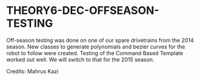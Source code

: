 THEORY6-DEC-OFFSEASON-TESTING
=============================

Off-season testing was done on one of our spare drivetrains from the 2014 season. New classes to generate polynomials and bezier curves for the robot to follow were created. Testing of the Command Based Template worked out well. We will switch to that for the 2015 season. 

Credits:
Mahrus Kazi
